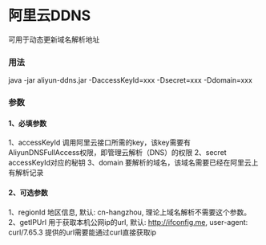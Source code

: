 # 阿里云DDNS
可用于动态更新域名解析地址

### 用法
java -jar aliyun-ddns.jar -DaccessKeyId=xxx -Dsecret=xxx -Ddomain=xxx

### 参数
#### 1、必填参数
1、accessKeyId 调用阿里云接口所需的key，该key需要有AliyunDNSFullAccess权限，即管理云解析（DNS）的权限
2、secret accessKeyId对应的秘钥
3、domain 要解析的域名，该域名需要已经在阿里云上有解析记录

#### 2、可选参数
1、regionId 地区信息, 默认: cn-hangzhou, 理论上域名解析不需要这个参数。
2、getIPUrl 用于获取本机公网ip的url, 默认: http://ifconfig.me, user-agent: curl/7.65.3 提供的url需要能通过curl直接获取ip
